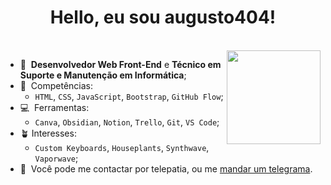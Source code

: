 <h1 align="center">Hello, eu sou augusto404!</h1>
<br>
<a href="https://www.github.com/augusto404">
    <img height="150px" align="right" src="https://github-readme-stats.vercel.app/api/top-langs/?username=augusto404&layout=compact&langs_count=7&theme=nightowl"/>
</a>

- :milky_way:&nbsp; **Desenvolvedor Web Front-End** e **Técnico em Suporte e Manutenção em Informática**;
- :floppy_disk:&nbsp; Competências:
    - `HTML`, `CSS`, `JavaScript`, `Bootstrap`, `GitHub Flow`;
- :computer:&nbsp; Ferramentas:
    - `Canva`, `Obsidian`, `Notion`, `Trello`, `Git`, `VS Code`;
- :potted_plant: Interesses:
    - `Custom Keyboards`, `Houseplants`, `Synthwave`, `Vaporwave`;
- :speech_balloon:&nbsp; Você pode me contactar por telepatia, ou me [mandar um telegrama](https://t.me/graves_oliver).
